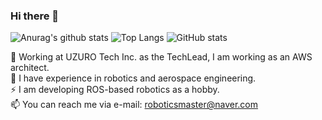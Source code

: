 ### Hi there 👋

<!--
**SeongminJaden/SeongminJaden** is a ✨ _special_ ✨ repository because its `README.md` (this file) appears on your GitHub profile.

Here are some ideas to get you started:

- 🔭 I’m currently working on ...
- 🌱 I’m currently learning ...
- 👯 I’m looking to collaborate on ...
- 🤔 I’m looking for help with ...
- 💬 Ask me about ...
- 📫 How to reach me: ...
- 😄 Pronouns: ...
- ⚡ Fun fact: ...
--> 
![Anurag's github stats](http://github-profile-summary-cards.vercel.app/api/cards/profile-details?username=SeongminJaden&theme=dracula) 
![Top Langs](http://github-profile-summary-cards.vercel.app/api/cards/repos-per-language?username=SeongminJaden&theme=dracula&exclude=HTML)  ![GitHub stats](http://github-profile-summary-cards.vercel.app/api/cards/stats?username=SeongminJaden&theme=dracula)

🏢 Working at UZURO Tech Inc. as the TechLead, I am working as an AWS architect.</br>
🌱 I have experience in robotics and aerospace engineering.</br>
⚡ I am developing ROS-based robotics as a hobby.</br>
📫 You can reach me via e-mail: roboticsmaster@naver.com</br>
